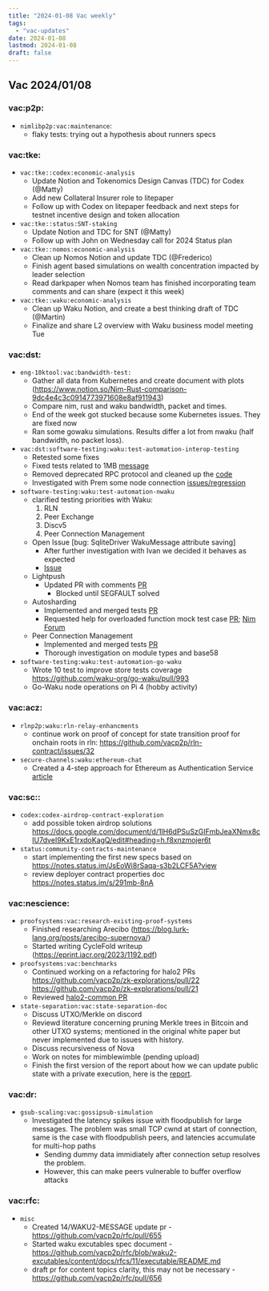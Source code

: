 ```yaml
---
title: "2024-01-08 Vac weekly"
tags:
  - "vac-updates"
date: 2024-01-08
lastmod: 2024-01-08
draft: false
---
```


## Vac 2024/01/08

### vac:p2p:
- `nimlibp2p:vac:maintenance`:
    - flaky tests: trying out a hypothesis about runners specs

### vac:tke:
  - `vac:tke::codex:economic-analysis`
    - Update Notion and Tokenomics Design Canvas (TDC) for Codex (@Matty)
    - Add new Collateral Insurer role to litepaper
    - Follow up with Codex on litepaper feedback and next steps for testnet incentive design and token allocation
  - `vac:tke::status:SNT-staking`
    - Update Notion and TDC for SNT (@Matty)
    - Follow up with John on Wednesday call for 2024 Status plan
  - `vac:tke::nomos:economic-analysis`
    - Clean up Nomos Notion and update TDC (@Frederico)
    - Finish agent based simulations on wealth concentration impacted by leader selection
    - Read darkpaper when Nomos team has finished incorporating team comments and can share (expect it this week)
  - `vac:tke::waku:economic-analysis`
    - Clean up Waku Notion, and create a best thinking draft of TDC (@Martin)
    - Finalize and share L2 overview with Waku business model meeting Tue

### vac:dst:
- `eng-10ktool:vac:bandwidth-test:`
    - Gather all data from Kubernetes and create document with plots (https://www.notion.so/Nim-Rust-comparison-9dc4e4c3c0914773971608e8af911943)
    - Compare nim, rust and waku bandwidth, packet and times.
    - End of the week got stucked because some Kubernetes issues. They are fixed now
    - Ran some gowaku simulations. Results differ a lot from nwaku (half bandwidth, no packet loss).
- `vac:dst:software-testing:waku:test-automation-interop-testing`
    - Retested some fixes
    - Fixed tests related to 1MB [message](https://github.com/waku-org/waku-interop-tests/pull/10)
    - Removed deprecated RPC protocol and cleaned up the [code](https://github.com/waku-org/waku-interop-tests/pull/11)
    - Investigated with Prem some node connection [issues/regression](https://github.com/waku-org/go-waku/issues/988)
- `software-testing:waku:test-automation-nwaku`
    - clarified testing priorities with Waku:
        1. RLN
        2. Peer Exchange
        3. Discv5
        4. Peer Connection Management
    - Open Issue [bug: SqliteDriver WakuMessage attribute saving]
        - After further investigation with Ivan we decided it behaves as expected
        - [Issue](https://github.com/waku-org/nwaku/issues/2241)
    - Lightpush
        - Updated PR with comments [PR](https://github.com/waku-org/nwaku/pull/2269)
            - Blocked until SEGFAULT solved
    - Autosharding
        - Implemented and merged tests [PR](https://github.com/waku-org/nwaku/pull/2318)
        - Requested help for overloaded function mock test case [PR](https://github.com/waku-org/nwaku/pull/2334); [Nim Forum](https://forum.nim-lang.org/t/10854)
    - Peer Connection Management
        - Implemented and merged tests [PR](https://github.com/waku-org/nwaku/pull/2321)
        - Thorough investigation on module types and base58
- `software-testing:waku:test-automation-go-waku`
     - Wrote 10 test to improve store tests coverage https://github.com/waku-org/go-waku/pull/993 
     - Go-Waku node operations on Pi 4 (hobby activity)

### vac:acz:
- `rlnp2p:waku:rln-relay-enhancments`
    - continue work on proof of concept for state transition proof for onchain roots in rln: https://github.com/vacp2p/rln-contract/issues/32
- `secure-channels:waku:ethereum-chat`
    - Created a 4-step approach for Ethereum as Authentication Service [article](https://www.notion.so/WiP-Ethereum-based-Authentication-cb7b0ff07ba74886847ec8e23e8a7a62?pvs=4)

### vac:sc::
- `codex:codex-airdrop-contract-exploration`
    - add possible token airdrop solutions https://docs.google.com/document/d/1lH6dPSuSzGIFmbJeaXNmx8cIU7dveI9KxE1rxdoKagQ/edit#heading=h.f8xnzmojer6t
- `status:community-contracts-maintenance`
    - start implementing the first new specs based on  https://notes.status.im/JsEoWi8rSaqa-s3b2LCF5A?view
    - review deployer contract properties doc https://notes.status.im/s/291mb-8nA

### vac:nescience:
- `proofsystems:vac:research-existing-proof-systems`
    - Finished researching Arecibo (https://blog.lurk-lang.org/posts/arecibo-supernova/)
    - Started writing CycleFold writeup (https://eprint.iacr.org/2023/1192.pdf)
- `proofsystems:vac:benchmarks`
    - Continued working on a refactoring for halo2 PRs  https://github.com/vacp2p/zk-explorations/pull/22 https://github.com/vacp2p/zk-explorations/pull/21
    - Reviewed [halo2-common PR](https://github.com/vacp2p/zk-explorations/pull/23)
- `state-separation:vac:state-separation-doc`
    - Discuss UTXO/Merkle on discord
    - Reviewd literature concerning pruning Merkle trees in Bitcoin and other UTXO systems; mentioned in the original white paper but never implemented due to issues with history. 
    - Discuss recursiveness of Nova
    - Work on notes for mimblewimble (pending upload)
    - Finish the first version of the report about how we can update public state with a private execution, here is the [report](https://www.notion.so/Nescience-cd358fe429b14fa2ab38ca42835a8451?pvs=4#9be231d72df9440984c3a1e7d03c0ecd).

### vac:dr:
- `gsub-scaling:vac:gossipsub-simulation`
  - Investigated the latency spikes issue with floodpublish for large messages. The problem was small TCP cwnd at start of connection, same is the case with floodpublish peers, and latencies accumulate for multi-hop paths
      - Sending dummy data immidiately after connection setup resolves the problem.
      - However, this can make peers vulnerable to buffer overflow attacks

### vac:rfc:
- `misc`
    - Created 14/WAKU2-MESSAGE update pr - https://github.com/vacp2p/rfc/pull/655
    - Started waku excutables spec document - https://github.com/vacp2p/rfc/blob/waku2-excutables/content/docs/rfcs/11/executable/README.md
    - draft pr for content topics clarity, this may not be necessary - https://github.com/vacp2p/rfc/pull/656

